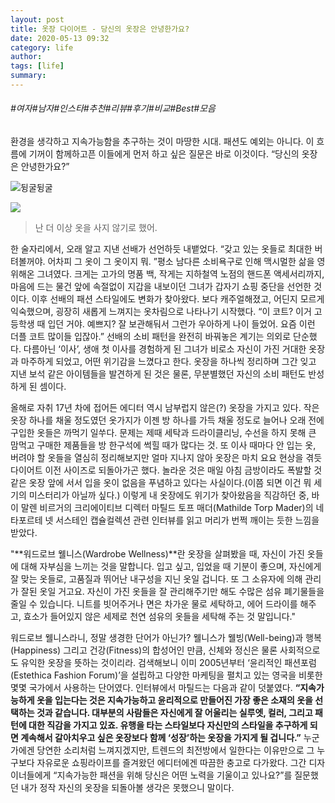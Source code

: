 ```yaml
---
layout: post
title: 옷장 다이어트 - 당신의 옷장은 안녕한가요?
date: 2020-05-13 09:32
category: life
author: 
tags: [life]
summary: 
---
```


###### #여자#남자#인스타#추천#리뷰#후기#비교#Best#모음

환경을 생각하고 지속가능함을 추구하는 것이 마땅한 시대. 패션도 예외는 아니다. 이 흐름에 기꺼이 함께하고픈 이들에게 먼저 하고 싶은 질문은 바로 이것이다. “당신의 옷장은 안녕한가요?”

![뒹굴뒹굴](https://t1.daumcdn.net/liveboard/emoticon/kakaofriends/v4/dance/dance_ryan5.gif)

[![](https://img1.daumcdn.net/thumb/R720x0/?fname=https%3A%2F%2Ft1.daumcdn.net%2Fliveboard%2Fbazaarkorea%2F9e2f2fe63b474b709f202ea4a0fa62d2.JPG)](https://www.harpersbazaar.co.kr/article/45376?utm_source=1boon&utm_medium=referral&utm_campaign=promo_sustainable)

> 난 더 이상 옷을 사지 않기로 했어.  

한 술자리에서, 오래 알고 지낸 선배가 선언하듯 내뱉었다. “갖고 있는 옷들로 최대한 버텨볼꺼야. 어차피 그 옷이 그 옷이지 뭐. ”평소 남다른 소비욕구로 인해 맥시멀한 삶을 영위해온 그녀였다. 크게는 고가의 명품 백, 작게는 지하철역 노점의 핸드폰 액세서리까지, 마음에 드는 물건 앞에 속절없이 지갑을 내보이던 그녀가 갑자기 쇼핑 중단을 선언한 것이다. 이후 선배의 패션 스타일에도 변화가 찾아왔다. 보다 캐주얼해졌고, 어딘지 모르게 익숙했으며, 굉장히 새롭게 느껴지는 옷차림으로 나타나기 시작했다. “이 코트? 이거 고등학생 때 입던 거야. 예쁘지? 잘 보관해둬서 그런가 우아하게 나이 들었어. 요즘 이런 더플 코트 많이들 입잖아.” 선배의 소비 패턴을 완전히 바꿔놓은 계기는 의외로 단순했다. 다름아닌 ‘이사’, 생애 첫 이사를 경험하게 된 그녀가 비로소 자신이 가진 거대한 옷장과 마주하게 되었고, 어떤 위기감을 느꼈다고 한다. 옷장을 하나씩 정리하며 그간 잊고 지낸 보석 같은 아이템들을 발견하게 된 것은 물론, 무분별했던 자신의 소비 패턴도 반성하게 된 셈이다.

올해로 자취 17년 차에 접어든 에디터 역시 남부럽지 않은(?) 옷장을 가지고 있다. 작은 옷장 하나를 채울 정도였던 옷가지가 이젠 방 하나를 가득 채울 정도로 늘어나 오래 전에 구입한 옷들은 까먹기 일쑤다. 문제는 제때 세탁과 드라이클리닝, 수선을 하지 못해 큰 맘먹고 구매한 제품들을 방 한구석에 썩힐 때가 많다는 것. 또 이사 때마다 안 입는 옷, 버려야 할 옷들을 열심히 정리해보지만 얼마 지나지 않아 옷장은 마치 요요 현상을 겪듯 다이어트 이전 사이즈로 되돌아가곤 했다. 놀라운 것은 매일 아침 금방이라도 폭발할 것 같은 옷장 앞에 서서 입을 옷이 없음을 푸념하고 있다는 사실이다.(이쯤 되면 이건 뭐 세기의 미스터리가 아닐까 싶다.) 이렇게 내 옷장에도 위기가 찾아왔음을 직감하던 중, 바이 말렌 비르거의 크리에이티브 디렉터 마틸드 토프 매더(Mathilde Torp Mader)의 네타포르테 넷 서스테인 캡슐컬렉션 관련 인터뷰를 읽고 머리가 번쩍 깨이는 듯한 느낌을 받았다.

  

"**워드로브 웰니스(Wardrobe Wellness)**란 옷장을 살펴봤을 때, 자신이 가진 옷들에 대해 자부심을 느끼는 것을 말합니다. 입고 싶고, 입었을 때 기분이 좋으며, 자신에게 잘 맞는 옷들로, 고품질과 뛰어난 내구성을 지닌 옷일 겁니다. 또 그 소유자에 의해 관리가 잘된 옷일 거고요. 자신이 가진 옷들을 잘 관리해주기만 해도 수많은 섬유 폐기물들을 줄일 수 있습니다. 니트를 빗어주거나 면은 차가운 물로 세탁하고, 에어 드라이를 해주고, 효소가 들어있지 않은 세제로 천연 섬유의 옷들을 세탁해 주는 것 말입니다."

  

워드로브 웰니스라니, 정말 생경한 단어가 아닌가? 웰니스가 웰빙(Well-being)과 행복(Happiness) 그리고 건강(Fitness)의 합성어인 만큼, 신체와 정신은 물론 사회적으로도 유익한 옷장을 뜻하는 것이리라. 검색해보니 이미 2005년부터 ‘윤리적인 패션포럼(Estethica Fashion Forum)’을 설립하고 다양한 마케팅을 펼치고 있는 영국을 비롯한 몇몇 국가에서 사용하는 단어였다. 인터뷰에서 마틸드는 다음과 같이 덧붙였다.  **“지속가능하게 옷을 입는다는 것은 지속가능하고 윤리적으로 만들어진 가장 좋은 소재의 옷을 선택하는 것과 같습니다. 대부분의 사람들은 자신에게 잘 어울리는 실루엣, 컬러, 그리고 패턴에 대한 직감을 가지고 있죠. 유행을 타는 스타일보다 자신만의 스타일을 추구하게 되면 계속해서 갈아치우고 싶은 옷장보다 함께 ‘성장’하는 옷장을 가지게 될 겁니다.”**  누군가에겐 당연한 소리처럼 느껴지겠지만, 트렌드의 최전방에서 일한다는 이유만으로 그 누구보다 자유로운 쇼핑라이프를 즐겨왔던 에디터에겐 따끔한 충고로 다가왔다. 그간 디자이너들에게 “지속가능한 패션을 위해 당신은 어떤 노력을 기울이고 있나요?”를 질문했던 내가 정작 자신의 옷장을 되돌아볼 생각은 못했으니 말이다.